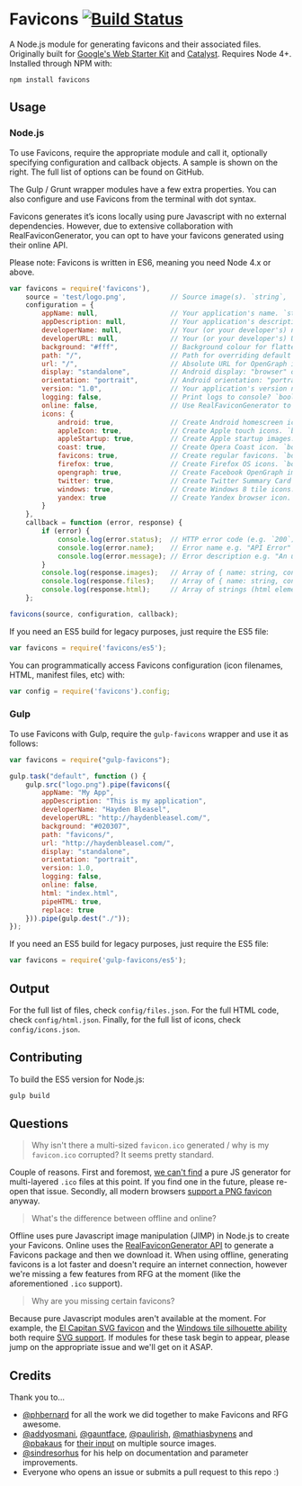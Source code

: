 # Favicons [![Build Status](https://travis-ci.org/haydenbleasel/favicons.svg?branch=master)](https://travis-ci.org/haydenbleasel/favicons)

A Node.js module for generating favicons and their associated files. Originally built for [Google's Web Starter Kit](https://github.com/google/web-starter-kit) and [Catalyst](https://github.com/haydenbleasel/catalyst). Requires Node 4+. Installed through NPM with:

```
npm install favicons
```

## Usage

### Node.js

To use Favicons, require the appropriate module and call it, optionally specifying configuration and callback objects. A sample is shown on the right. The full list of options can be found on GitHub.

The Gulp / Grunt wrapper modules have a few extra properties. You can also configure and use Favicons from the terminal with dot syntax.

Favicons generates it’s icons locally using pure Javascript with no external dependencies. However, due to extensive collaboration with RealFaviconGenerator, you can opt to have your favicons generated using their online API.

Please note: Favicons is written in ES6, meaning you need Node 4.x or above.

```js
var favicons = require('favicons'),
    source = 'test/logo.png',           // Source image(s). `string`, `buffer` or array of `{ size: filepath }`
    configuration = {
        appName: null,                  // Your application's name. `string`
        appDescription: null,           // Your application's description. `string`
        developerName: null,            // Your (or your developer's) name. `string`
        developerURL: null,             // Your (or your developer's) URL. `string`
        background: "#fff",             // Background colour for flattened icons. `string`
        path: "/",                      // Path for overriding default icons path. `string`
        url: "/",                       // Absolute URL for OpenGraph image. `string`
        display: "standalone",          // Android display: "browser" or "standalone". `string`
        orientation: "portrait",        // Android orientation: "portrait" or "landscape". `string`
        version: "1.0",                 // Your application's version number. `number`
        logging: false,                 // Print logs to console? `boolean`
        online: false,                  // Use RealFaviconGenerator to create favicons? `boolean`
        icons: {
            android: true,              // Create Android homescreen icon. `boolean`
            appleIcon: true,            // Create Apple touch icons. `boolean`
            appleStartup: true,         // Create Apple startup images. `boolean`
            coast: true,                // Create Opera Coast icon. `boolean`
            favicons: true,             // Create regular favicons. `boolean`
            firefox: true,              // Create Firefox OS icons. `boolean`
            opengraph: true,            // Create Facebook OpenGraph image. `boolean`
            twitter: true,              // Create Twitter Summary Card image. `boolean`
            windows: true,              // Create Windows 8 tile icons. `boolean`
            yandex: true                // Create Yandex browser icon. `boolean`
        }
    },
    callback = function (error, response) {
        if (error) {
            console.log(error.status);  // HTTP error code (e.g. `200`) or `null`
            console.log(error.name);    // Error name e.g. "API Error"
            console.log(error.message); // Error description e.g. "An unknown error has occurred"
        }
        console.log(response.images);   // Array of { name: string, contents: <buffer> }
        console.log(response.files);    // Array of { name: string, contents: <string> }
        console.log(response.html);     // Array of strings (html elements)
    };

favicons(source, configuration, callback);
```

If you need an ES5 build for legacy purposes, just require the ES5 file:

```js
var favicons = require('favicons/es5');
```

You can programmatically access Favicons configuration (icon filenames, HTML, manifest files, etc) with:

```js
var config = require('favicons').config;
```

### Gulp

To use Favicons with Gulp, require the `gulp-favicons` wrapper and use it as follows:

```js
var favicons = require("gulp-favicons");

gulp.task("default", function () {
    gulp.src("logo.png").pipe(favicons({
        appName: "My App",
        appDescription: "This is my application",
        developerName: "Hayden Bleasel",
        developerURL: "http://haydenbleasel.com/",
        background: "#020307",
        path: "favicons/",
        url: "http://haydenbleasel.com/",
        display: "standalone",
        orientation: "portrait",
        version: 1.0,
        logging: false,
        online: false,
        html: "index.html",
        pipeHTML: true,
        replace: true
    })).pipe(gulp.dest("./"));
});
```

If you need an ES5 build for legacy purposes, just require the ES5 file:

```js
var favicons = require('gulp-favicons/es5');
```

## Output

For the full list of files, check `config/files.json`. For the full HTML code, check `config/html.json`. Finally, for the full list of icons, check `config/icons.json`.

## Contributing

To build the ES5 version for Node.js:

```sh
gulp build
```

## Questions

> Why isn't there a multi-sized `favicon.ico` generated / why is my `favicon.ico` corrupted? It seems pretty standard.

Couple of reasons. First and foremost, [we can't find](https://github.com/haydenbleasel/favicons/issues/101) a pure JS generator for multi-layered `.ico` files at this point. If you find one in the future, please re-open that issue. Secondly, all modern browsers [support a PNG favicon](https://en.wikipedia.org/wiki/Favicon#File_format_support) anyway.

> What's the difference between offline and online?

Offline uses pure Javascript image manipulation (JIMP) in Node.js to create your Favicons. Online uses the [RealFaviconGenerator API](https://realfavicongenerator.net/) to generate a Favicons package and then we download it. When using offline, generating favicons is a lot faster and doesn't require an internet connection, however we're missing a few features from RFG at the moment (like the aforementioned `.ico` support).

> Why are you missing certain favicons?

Because pure Javascript modules aren't available at the moment. For example, the [El Capitan SVG favicon](https://github.com/haydenbleasel/favicons/issues/61) and the [Windows tile silhouette ability](https://github.com/haydenbleasel/favicons/issues/58) both require [SVG support](https://github.com/haydenbleasel/favicons/issues/53). If modules for these task begin to appear, please jump on the appropriate issue and we'll get on it ASAP.

## Credits

Thank you to...

- [@phbernard](https://github.com/phbernard) for all the work we did together to make Favicons and RFG awesome.
- [@addyosmani](https://github.com/addyosmani), [@gauntface](https://github.com/gauntface), [@paulirish](https://github.com/paulirish), [@mathiasbynens](https://github.com/mathiasbynens) and [@pbakaus](https://github.com/pbakaus) for [their input](https://github.com/google/web-starter-kit/pull/442) on multiple source images.
- [@sindresorhus](https://github.com/sindresorhus) for his help on documentation and parameter improvements.
- Everyone who opens an issue or submits a pull request to this repo :)
